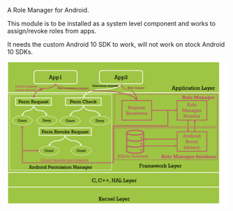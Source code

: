 A Role Manager for Android.

This module is to be installed as a system level component and works to assign/revoke roles from apps.

It needs the custom Android 10 SDK to work, will not work on stock Android 10 SDKs.

![alt text](https://github.com/samtronxindia/SamirRoleManager/blob/master/RoleManager.png?raw=true)
